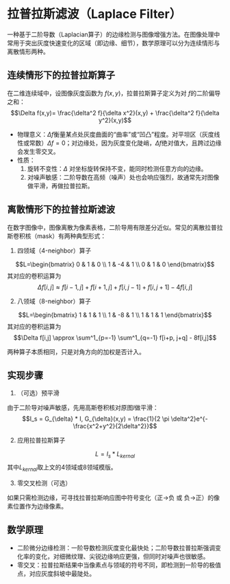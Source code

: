 # 拉普拉斯滤波（Laplace Filter）

一种基于二阶导数（Laplacian算子）的边缘检测与图像增强方法。在图像处理中常用于突出灰度快速变化的区域（即边缘、细节），数学原理可以分为连续情形与离散情形两种。

## 连续情形下的拉普拉斯算子

在二维连续域中，设图像灰度函数为 $f(x,y)$，拉普拉斯算子定义为对 $f$的二阶偏导之和：
$$\Delta f(x,y)= \frac{\delta^2 f}{\delta x^2}(x,y) + \frac{\delta^2 f}{\delta y^2}(x,y)$$

- 物理意义：$\Delta f$衡量某点处灰度曲面的“曲率”或“凹凸”程度。对平坦区（灰度线性或常数）$\Delta f = 0$；对边缘处，因为灰度变化陡峭，$\Delta f$绝对值大，且跨过边缘会发生零交叉。
- 性质：
  1. 旋转不变性：$\Delta$ 对坐标旋转保持不变，能同时检测任意方向的边缘。
  2. 对噪声敏感：二阶导数在高频（噪声）处也会响应强烈，故通常先对图像做平滑，再做拉普拉斯。

## 离散情形下的拉普拉斯滤波

在数字图像中，图像离散为像素表格，二阶导用有限差分近似。常见的离散拉普拉斯卷积核（mask）有两种典型形式：

1. 四领域（4-neighbor）算子

$$L=\begin{bmatrix}
    0 & 1 & 0 \\
    1 & -4 & 1 \\
    0 & 1 & 0
\end{bmatrix}$$
其对应的卷积运算为
$$\Delta f[i,j] \approx f[i-1,j] + f[i+1,j] + f[i,j-1] + f[i,j+1] - 4f[i,j]$$

2. 八领域（8-neighbor）算子

$$L=\begin{bmatrix}
    1 & 1 & 1 \\
    1 & -8 & 1 \\
    1 & 1 & 1
\end{bmatrix}$$
其对应的卷积运算为
$$\Delta f[i,j] \approx \sum^1_{p=-1} \sum^1_{q=-1} f[i+p, j+q] - 8f[i,j]$$

两种算子本质相同，只是对角方向的加权是否计入。

## 实现步骤

1. （可选）预平滑

由于二阶导对噪声敏感，先用高斯卷积核对原图$I$做平滑：
$$I_s = G_{\delta} * I, G_{\delta}(x,y) = \frac{1}{2 \pi \delta^2}e^{-\frac{x^2+y^2}{2\delta^2}}$$

2. 应用拉普拉斯算子

$$L = I_s * L_{kernal}$$
其中$L_{kernal}$取上文的4领域或8领域模版。

3. 零交叉检测（可选）

如果只需检测边缘，可寻找拉普拉斯响应图中符号变化（正->负 或 负->正）的像素位置作为边缘像素。

## 数学原理

- 二阶微分边缘检测：一阶导数检测灰度变化最快处；二阶导数拉普拉斯强调变化率的变化，对细微纹理、尖锐边缘响应更强，但同时对噪声也很敏感。
- 零交叉：拉普拉斯结果中当像素点与领域的符号不同，即检测到一阶导的极值点，对应灰度斜坡中最陡处。
